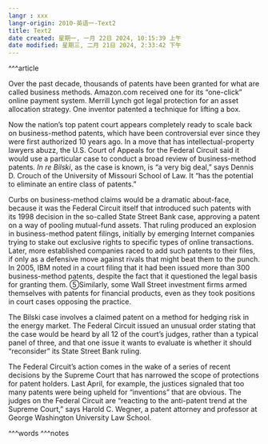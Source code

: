 ```yaml
---
langr : xxx
langr-origin: 2010-英语一-Text2
title: Text2
date created: 星期一, 一月 22日 2024, 10:15:39 上午
date modified: 星期三, 二月 21日 2024, 2:33:42 下午
---
```


^^^article

Over the past decade, thousands of patents have been granted for what are called business methods. Amazon.com received one for its “one-click” online payment system. Merrill Lynch got legal protection for an asset allocation strategy. One inventor patented a technique for lifting a box.

Now the nation’s top patent court appears completely ready to scale back on business-method patents, which have been controversial ever since they were first authorized 10 years ago. In a move that has intellectual-property lawyers abuzz, the U.S. Court of Appeals for the Federal Circuit said it would use a particular case to conduct a broad review of business-method patents. _In re Bilski_, as the case is known, is “a very big deal,” says Dennis D. Crouch of the University of Missouri School of Law. It “has the potential to eliminate an entire class of patents.”

Curbs on business-method claims would be a dramatic about-face, because it was the Federal Circuit itself that introduced such patents with its 1998 decision in the so-called State Street Bank case, approving a patent on a way of pooling mutual-fund assets. That ruling produced an explosion in business-method patent filings, initially by emerging Internet companies trying to stake out exclusive rights to specific types of online transactions. Later, more established companies raced to add such patents to their files, if only as a defensive move against rivals that might beat them to the punch. In 2005, IBM noted in a court filing that it had been issued more than 300 business-method patents, despite the fact that it questioned the legal basis for granting them. ⑤Similarly, some Wall Street investment firms armed themselves with patents for financial products, even as they took positions in court cases opposing the practice.

The Bilski case involves a claimed patent on a method for hedging risk in the energy market. The Federal Circuit issued an unusual order stating that the case would be heard by all 12 of the court’s judges, rather than a typical panel of three, and that one issue it wants to evaluate is whether it should “reconsider” its State Street Bank ruling.

The Federal Circuit’s action comes in the wake of a series of recent decisions by the Supreme Court that has narrowed the scope of protections for patent holders. Last April, for example, the justices signaled that too many patents were being upheld for “inventions” that are obvious. The judges on the Federal Circuit are “reacting to the anti-patent trend at the Supreme Court,” says Harold C. Wegner, a patent attorney and professor at George Washington University Law School.




^^^words
^^^notes